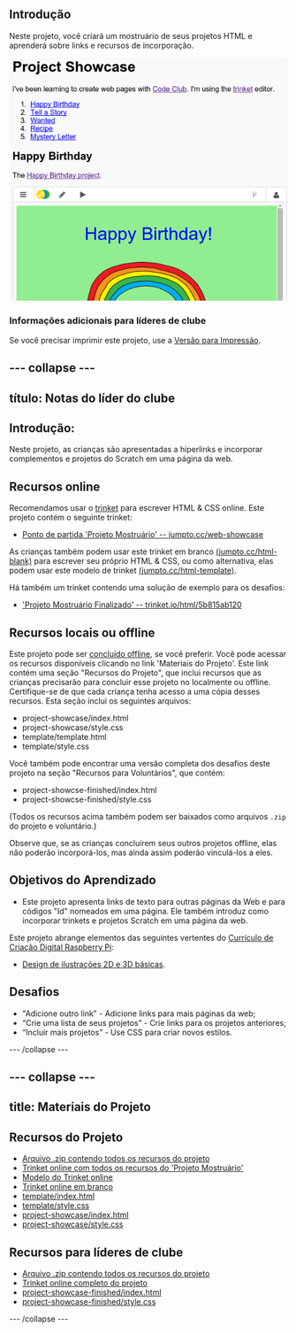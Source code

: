 ## Introdução

Neste projeto, você criará um mostruário de seus projetos HTML e aprenderá sobre links e recursos de incorporação.

![screenshot](images/showcase-intro.png)

### Informações adicionais para líderes de clube

Se você precisar imprimir este projeto, use a [Versão para Impressão](https://projects.raspberrypi.org/en/projects/project-showcase/print).

## \--- collapse \---

## título: Notas do líder do clube

## Introdução:

Neste projeto, as crianças são apresentadas a hiperlinks e incorporar complementos e projetos do Scratch em uma página da web.

## Recursos online

Recomendamos usar o [trinket](https://trinket.io/) para escrever HTML & CSS online. Este projeto contém o seguinte trinket:

* [Ponto de partida 'Projeto Mostruário' -- jumpto.cc/web-showcase](http://jumpto.cc/web-showcase)

As crianças também podem usar este trinket em branco [(jumpto.cc/html-blank)](http://jumpto.cc/html-blank) para escrever seu próprio HTML & CSS, ou como alternativa, elas podem usar este modelo de trinket [(jumpto.cc/html-template)](http://jumpto.cc/html-template).

Há também um trinket contendo uma solução de exemplo para os desafios:

* ['Projeto Mostruário Finalizado' -- trinket.io/html/5b815ab120](https://trinket.io/html/5b815ab120)

## Recursos locais ou offline

Este projeto pode ser [concluído offline](https://www.codeclubprojects.org/en-GB/resources/webdev-working-offline/), se você preferir. Você pode acessar os recursos disponíveis clicando no link 'Materiais do Projeto'. Este link contém uma seção "Recursos do Projeto", que inclui recursos que as crianças precisarão para concluir esse projeto no localmente ou offline. Certifique-se de que cada criança tenha acesso a uma cópia desses recursos. Esta seção inclui os seguintes arquivos:

* project-showcase/index.html
* project-showcase/style.css
* template/template.html
* template/style.css

Você também pode encontrar uma versão completa dos desafios deste projeto na seção "Recursos para Voluntários", que contém:

* project-showcse-finished/index.html
* project-showcse-finished/style.css

(Todos os recursos acima também podem ser baixados como arquivos `.zip` do projeto e voluntário.)

Observe que, se as crianças concluírem seus outros projetos offline, elas não poderão incorporá-los, mas ainda assim poderão vinculá-los a eles.

## Objetivos do Aprendizado

* Este projeto apresenta links de texto para outras páginas da Web e para códigos "Id" nomeados em uma página. Ele também introduz como incorporar trinkets e projetos Scratch em uma página da web. 

Este projeto abrange elementos das seguintes vertentes do [Currículo de Criação Digital Raspberry Pi](http://rpf.io/curriculum):

* [Design de ilustrações 2D e 3D básicas](https://www.raspberrypi.org/curriculum/design/creator).

## Desafios

* "Adicione outro link" - Adicione links para mais páginas da web;
* “Crie uma lista de seus projetos” - Crie links para os projetos anteriores;
* “Incluir mais projetos” - Use CSS para criar novos estilos.

\--- /collapse \---

## \--- collapse \---

## title: Materiais do Projeto

## Recursos do Projeto

* [Arquivo .zip contendo todos os recursos do projeto](resources/showcase-project-resources.zip)
* [Trinket online com todos os recursos do 'Projeto Mostruário'](http://jumpto.cc/web-showcase)
* [Modelo do Trinket online](http://jumpto.cc/trinket-template)
* [Trinket online em branco](http://jumpto.cc/trinket-blank)
* [template/index.html](resources/template-index.html)
* [template/style.css](resources/template-style.css)
* [project-showcase/index.html](resources/project-showcase-index.html)
* [project-showcase/style.css](resources/project-showcase-style.css)

## Recursos para líderes de clube

* [Arquivo .zip contendo todos os recursos do projeto](resources/showcase-volunteer-resources.zip)
* [Trinket online completo do projeto](https://trinket.io/html/1d4d4c5ce1)
* [project-showcase-finished/index.html](resources/project-showcase-finished-index.html)
* [project-showcase-finished/style.css](resources/project-showcase-finished-style.css)

\--- /collapse \---